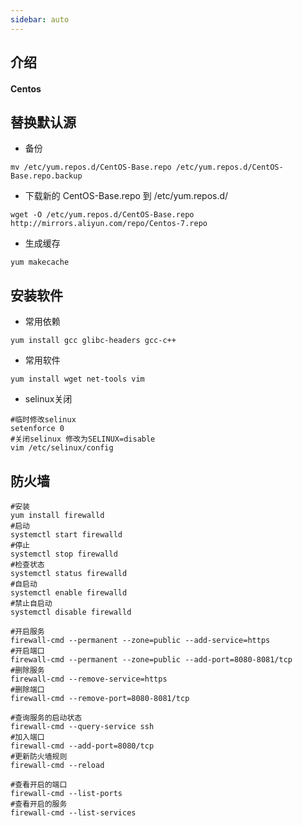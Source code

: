 ```yaml
---
sidebar: auto
---
```


## 介绍
#### Centos

## 替换默认源
- 备份
```shell
mv /etc/yum.repos.d/CentOS-Base.repo /etc/yum.repos.d/CentOS-Base.repo.backup
```
- 下载新的 CentOS-Base.repo 到 /etc/yum.repos.d/
```shell
wget -O /etc/yum.repos.d/CentOS-Base.repo http://mirrors.aliyun.com/repo/Centos-7.repo
```
- 生成缓存
```shell
yum makecache
```

## 安装软件
- 常用依赖
```shell
yum install gcc glibc-headers gcc-c++
```
- 常用软件
```shell
yum install wget net-tools vim
```
- selinux关闭
```shell
#临时修改selinux
setenforce 0
#关闭selinux 修改为SELINUX=disable
vim /etc/selinux/config
```

## 防火墙
```shell
#安装
yum install firewalld
#启动
systemctl start firewalld
#停止
systemctl stop firewalld
#检查状态
systemctl status firewalld
#自启动
systemctl enable firewalld
#禁止自启动
systemctl disable firewalld

#开启服务
firewall-cmd --permanent --zone=public --add-service=https 
#开启端口
firewall-cmd --permanent --zone=public --add-port=8080-8081/tcp 
#删除服务
firewall-cmd --remove-service=https
#删除端口
firewall-cmd --remove-port=8080-8081/tcp

#查询服务的启动状态
firewall-cmd --query-service ssh
#加入端口
firewall-cmd --add-port=8080/tcp
#更新防火墙规则
firewall-cmd --reload 

#查看开启的端口
firewall-cmd --list-ports
#查看开启的服务
firewall-cmd --list-services
```